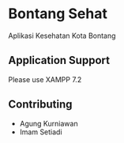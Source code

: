 # Bontang Sehat

Aplikasi Kesehatan Kota Bontang

## Application Support

Please use XAMPP 7.2

## Contributing
* Agung Kurniawan
* Imam Setiadi
